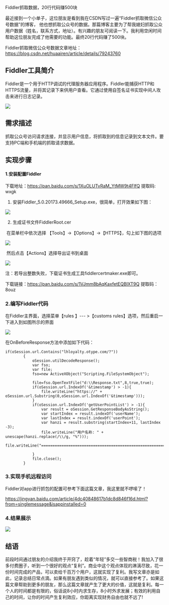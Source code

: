 Fiddler抓取数据，20行代码赚500块

最近接到一个小单子，这位朋友是看到我在CSDN写过一遍“Fiddler抓取微信公众号数据”的博客， 他也想抓取公众号的数据。那篇博客主要为了帮我媳妇抓取公众用户数据（姓名，联系方式，地址）。有兴趣的朋友可阅读一下。我利用空闲时间帮助这位朋友完成了他需要的功能。最终20行代码赚了500块。

Fiddler抓取微信公众号数据文章地址：<https://blog.csdn.net/huaairen/article/details/79243760> 

## Fiddler工具简介

Fiddler是一个用于HTTP调试的代理服务器应用程序。Fiddler能捕获HTTP和HTTPS流量，并将其记录下来供用户查看。它通过使用自签名证书实现中间人攻击来进行日志记录。

![](https://img1.yantuz.cn/upload/2019/06/5d0506e3caf05.png)

## 需求描述

抓取公众号访问请求连接，并显示用户信息，将抓取到的信息记录到文本文件。要支持PC端和手机端的抓取请求数据。

## 实现步骤

#### 1.安装配置Fiddler

   下载地址：https://pan.baidu.com/s/1XuOLUTvRaM_YtMW9t4FlfQ 提取码: wxgk 

1. 安装Fiddler_5.0.20173.49666_Setup.exe，很简单，打开效果如下图： 

![](https://img-blog.csdn.net/20180202223944047?watermark/2/text/aHR0cDovL2Jsb2cuY3Nkbi5uZXQvaHVhYWlyZW4=/font/5a6L5L2T/fontsize/400/fill/I0JBQkFCMA==/dissolve/70/gravity/SouthEast)

2. 生成证书文件FiddlerRoot.cer

 在菜单栏中依次选择 【Tools】->【Options】->【HTTPS】，勾上如下图的选项 

![](https://img-blog.csdn.net/20180202224339587?watermark/2/text/aHR0cDovL2Jsb2cuY3Nkbi5uZXQvaHVhYWlyZW4=/font/5a6L5L2T/fontsize/400/fill/I0JBQkFCMA==/dissolve/70/gravity/SouthEast)

 然后点击【Actions】选择导出证书到桌面 

![](https://img-blog.csdn.net/20180202224501713?watermark/2/text/aHR0cDovL2Jsb2cuY3Nkbi5uZXQvaHVhYWlyZW4=/font/5a6L5L2T/fontsize/400/fill/I0JBQkFCMA==/dissolve/70/gravity/SouthEast)

注：若导出整数失败，下载证书生成工具fiddlercertmaker.exe即可。

下载链接：https://pan.baidu.com/s/1VJmm8bAqKaxfetEQBlXT9Q  提取码：8ouz

### 2.编写Fiddler代码

在Fiddler主界面，选择菜单【rules 】--- >【customs rules】选项，然后重启一下进入到如图所示的界面 

![](https://img-blog.csdn.net/20180202230047407?watermark/2/text/aHR0cDovL2Jsb2cuY3Nkbi5uZXQvaHVhYWlyZW4=/font/5a6L5L2T/fontsize/400/fill/I0JBQkFCMA==/dissolve/70/gravity/SouthEast)

在OnBeforeResponse方法中添加如下代码：

```
if(oSession.url.Contains("lhloyalty.otype.com/?"))
		{
			oSession.utilDecodeResponse();
			var fso;
			var file;
			fso=new ActiveXObject("Scripting.FileSystemObject");

			file=fso.OpenTextFile("d:\\Response.txt",8,true,true);
			if(oSession.url.IndexOf('&timestamp') > -1){
				file.writeLine("https://" + oSession.url.Substring(0,oSession.url.IndexOf('&timestamp')));
			}
			if(oSession.url.IndexOf('getUserPointList') > -1){
				var result = oSession.GetResponseBodyAsString();
				var startIndex = result.indexOf('userName');
				var lastIndex = result.indexOf('userPoint');
				var hanzi = result.substring(startIndex+11, lastIndex -3);
				file.writeLine("用户名称: " + unescape(hanzi.replace(/\\/g, "%")));
				file.writeLine("==========================================================================================================");
	
			}
			file.close();
		}
```

### 3.实现手机远程访问

Fiddler对app进行抓包的配置可参考下面这篇文章，我这里就不啰嗦了！

<https://jingyan.baidu.com/article/4dc40848617b1dc8d846f16d.html?from=singlemessage&isappinstalled=0> 

### 4.结果展示

![](https://img1.yantuz.cn/upload/2019/06/5d050fbd0dc36.png)

## 结语

前段时间通过朋友的介绍我终于开窍了，趁着“年轻”多交一些智商税！我加入了很多付费圈子，听到一个很好的观点“复利”。商业中这个观点体现的淋漓尽致，花一份时间完成的产品，可以卖给千百万个用户，这就实现了复利。我写文章亦是如此，记录总结日常点滴。如果有朋友遇到类似的情况，就可以直接参考了。如果这篇文章帮助到更多的朋友，那么这篇文章就产生了更大的价值，这就是复利。每一个人的时间都是有限的，俗话说8小时内求生存，8小时外求发展；有效的利用自己的时间，让你的时间产生复利效应，你距离实现财务自由也就不远了!

